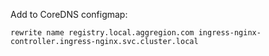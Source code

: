 

Add to CoreDNS configmap:

```
rewrite name registry.local.aggregion.com ingress-nginx-controller.ingress-nginx.svc.cluster.local
```

